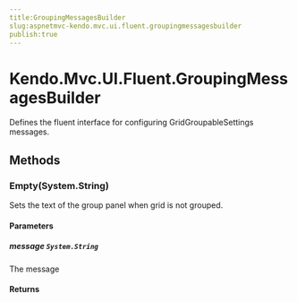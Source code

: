 ```yaml
---
title:GroupingMessagesBuilder
slug:aspnetmvc-kendo.mvc.ui.fluent.groupingmessagesbuilder
publish:true
---
```


# Kendo.Mvc.UI.Fluent.GroupingMessagesBuilder
Defines the fluent interface for configuring GridGroupableSettings messages.



## Methods

### Empty(System.String)
Sets the text of the group panel when grid is not grouped.


#### Parameters

##### message `System.String`
The message



#### Returns




